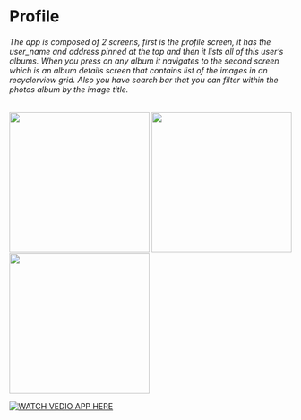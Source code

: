 # Profile
###### The app is composed of 2 screens, first is the profile screen, it has the user_name and address pinned at the top and then it lists all of this user’s albums. When you press on any album it navigates to the second screen which is an album details screen that contains list of the images in an recyclerview grid. Also you have search bar that you can filter within the photos album by the  image title.

<img src="https://github.com/dev7odaa/Profile-Android-Kotlin/blob/main/app/src/main/res/drawable/ProfileApp%20First%20Screen.jpg" width="250"/> <img src="https://github.com/dev7odaa/Profile-Android-Kotlin/blob/main/app/src/main/res/drawable/ProfileApp%20Second%20Screen.jpg" width="250"/> <img src="https://github.com/dev7odaa/Profile-Android-Kotlin/blob/main/app/src/main/res/drawable/ProfileApp%20Second%20Filter.jpg" width="250"/>


[![WATCH VEDIO APP HERE](https://github.com/dev7odaa/Profile-Android-Kotlin/blob/main/app/src/main/res/drawable/Youtube-logo-vector-PNG.png)](https://drive.google.com/file/d/1YhCY8UG9d3dKLg9zH1WkcsOdA3udmQI6/view)
